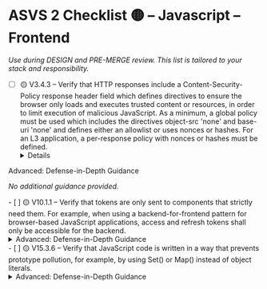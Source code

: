 # ASVS 2 Checklist 🟡 – Javascript – Frontend

_Use during DESIGN and PRE-MERGE review. This list is tailored to your stack and responsibility._

- [ ] 🟡 V3.4.3 – Verify that HTTP responses include a Content-Security-Policy response header field which defines directives to ensure the browser only loads and executes trusted content or resources, in order to limit execution of malicious JavaScript. As a minimum, a global policy must be used which includes the directives object-src 'none' and base-uri 'none' and defines either an allowlist or uses nonces or hashes. For an L3 application, a per-response policy with nonces or hashes must be defined.
  <details>
<summary>Advanced: Defense-in-Depth Guidance</summary>

_No additional guidance provided._

</details>
- [ ] 🟡 V10.1.1 – Verify that tokens are only sent to components that strictly need them. For example, when using a backend-for-frontend pattern for browser-based JavaScript applications, access and refresh tokens shall only be accessible for the backend.
  <details>
<summary>Advanced: Defense-in-Depth Guidance</summary>

_No additional guidance provided._

</details>
- [ ] 🟡 V15.3.6 – Verify that JavaScript code is written in a way that prevents prototype pollution, for example, by using Set() or Map() instead of object literals.
  <details>
<summary>Advanced: Defense-in-Depth Guidance</summary>

_No additional guidance provided._

</details>

